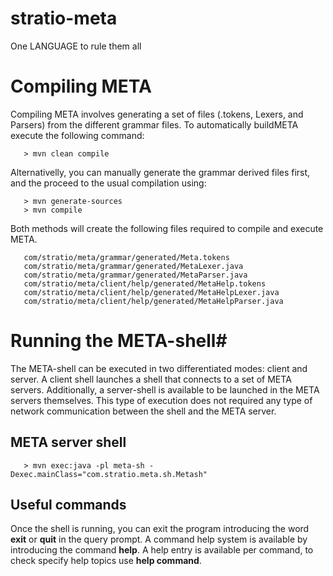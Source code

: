 # stratio-meta #

One LANGUAGE to rule them all

# Compiling META #

Compiling META involves generating a set of files (.tokens, Lexers, and Parsers) from the different grammar files. To automatically buildMETA execute the following command:
```
   > mvn clean compile
```

Alternativelly, you can manually generate the grammar derived files first, and the proceed to the usual compilation using:
```
   > mvn generate-sources
   > mvn compile
```

Both methods will create the following files required to compile and execute META.
```
   com/stratio/meta/grammar/generated/Meta.tokens
   com/stratio/meta/grammar/generated/MetaLexer.java
   com/stratio/meta/grammar/generated/MetaParser.java
   com/stratio/meta/client/help/generated/MetaHelp.tokens
   com/stratio/meta/client/help/generated/MetaHelpLexer.java
   com/stratio/meta/client/help/generated/MetaHelpParser.java
```

# Running the META-shell#

The META-shell can be executed in two differentiated modes: client and server. A client shell launches a shell that connects to a set of META servers. Additionally, a server-shell is available to be launched in the META servers themselves. This type of execution does not required any type of network communication between the shell and the META server.

## META server shell ##

```
   > mvn exec:java -pl meta-sh -Dexec.mainClass="com.stratio.meta.sh.Metash"
```

## Useful commands ##
Once the shell is running, you can exit the program introducing the word **exit** or **quit** in the query prompt. A command help system is available by introducing the command **help**. A help entry is available per command, to check specify help topics use **help command**.

